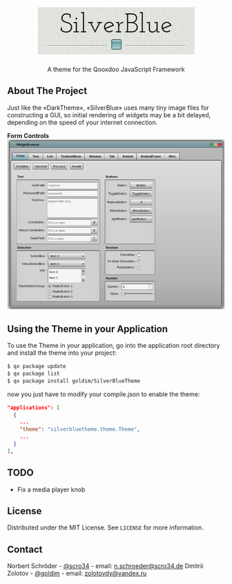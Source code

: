 <!-- PROJECT LOGO -->
<br />
<p align="center">
  <a href="https://github.com/goldim/SilverBlueTheme">
    <img src="silverbluetheme.png" alt="Logo">
  </a>

  <h3 align="center"></h3>

  <p align="center">
    A theme for the Qooxdoo JavaScript Framework
  </p>
</p>

<!-- ABOUT THE PROJECT -->
## About The Project

Just like the «DarkTheme», «SilverBlue» uses many tiny image files for constructing a GUI, so initial rendering of widgets may be a bit delayed, depending on the speed of your internet connection.

**Form Controls**
<img src="silverbluetheme_Form.png" alt="Screen shot example">

<!-- GETTING STARTED -->
## Using the Theme in your Application
To use the Theme in your application, go into the application root directory and install the theme into your project:
```sh
$ qx package update
$ qx package list
$ qx package install goldim/SilverBlueTheme
```
now you just have to modify your compile.json to enable the theme:
```json
"applications": [
  {
    ...
    "theme": "silverbluetheme.theme.Theme",
    ...
  }
],
```

## TODO

 - Fix a media player knob

<!-- LICENSE -->
## License

Distributed under the MIT License. See `LICENSE` for more information.

<!-- CONTACT -->
## Contact

Norbert Schröder - [@scro34](http://scro34.de/) - email: n.schroeder@scro34.de
Dmitrii Zolotov - [@goldim](https://github.com/goldim) - email: zolotovdy@yandex.ru
